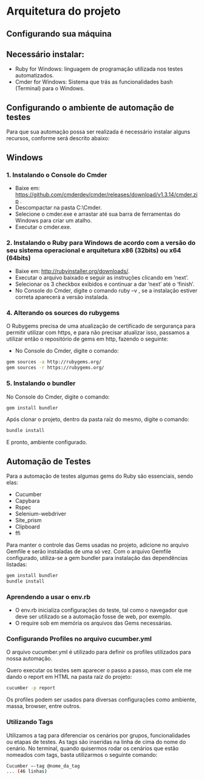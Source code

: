 <h1>Arquitetura do projeto</h1>

Configurando sua máquina
-------------------------
Necessário instalar:
-----------------------

*	Ruby for Windows: linguagem de programação utilizada nos testes automatizados.
*	Cmder for Windows: Sistema que trás as funcionalidades bash (Terminal) para o Windows.

Configurando o ambiente de automação de testes
------------------------------------------------------------

Para que sua automação possa ser realizada é necessário instalar alguns recursos, conforme será descrito abaixo:

Windows
--------

<h3>1. Instalando o Console do Cmder</h3>

*	Baixe em: <https://github.com/cmderdev/cmder/releases/download/v1.3.14/cmder.zip> .
*	Descompactar na pasta C:\Cmder.
*	Selecione o cmder.exe e arrastar até sua barra de ferramentas do Windows para criar um atalho.
*	Executar o cmder.exe.

<h3>2. Instalando o Ruby para Windows de acordo com a versão do seu sistema operacional e arquitetura x86 (32bits) ou x64 (64bits)</h3>

*	Baixe em: <http://rubyinstaller.org/downloads/>.
*	Executar o arquivo baixado e seguir as instruções clicando em ‘next’.
* 	Selecionar os 3 checkbox exibidos e continuar a dar ‘next’ até o ‘finish’.
*	No Console do Cmder, digite o comando ruby –v , se a instalação estiver correta aparecerá a versão instalada.

<h3>4. Alterando os sources do rubygems</h3>

O Rubygems precisa de uma atualização de certificado de sergurança para permitir utilizar com https,
e para não precisar atualizar isso, passamos a utilizar então o repositório de gems em http, fazendo o
seguinte:
*	No Console do Cmder, digite o comando:
```bash
gem sources -a http://rubygems.org/
gem sources -r https://rubygems.org/
```

<h3>5. Instalando o bundler</h3>

No Console do Cmder, digite o comando:
```bash
gem install bundler
```

Após clonar o projeto, dentro da pasta raíz do mesmo, digite o comando:
```bash
bundle install
```

E pronto, ambiente configurado.


Automação de Testes
--------------------

Para a automação de testes algumas gems do Ruby são essenciais, sendo elas:
*	Cucumber
*	Capybara
*	Rspec
*	Selenium-webdriver
*	Site_prism
*	Clipboard
*	ffi

Para manter o controle das Gems usadas no projeto, adicione no arquivo Gemfile e serão instaladas de uma só vez.
Com o arquivo Gemfile configurado, utiliza-se a gem bundler para instalação das dependências listadas:
```bash
gem install bundler
bundle install
```

<h3>Aprendendo a usar o env.rb</h3>

*	O env.rb inicializa configurações do teste, tal como o navegador que deve ser utilizado se a automação fosse de web, por exemplo.
*	O require sob em memória os arquivos das Gems necessárias.

<h3>Configurando Profiles no arquivo cucumber.yml</h3>

O arquivo cucumber.yml é utilizado para definir os profiles utilizados para nossa automação.

Quero executar os testes sem aparecer o passo a passo, mas com ele me dando o report em HTML na pasta raíz do projeto:

````bash
cucumber -p report
````

Os profiles podem ser usados para diversas configurações como ambiente, massa, browser, entre outros.


<h3>Utilizando Tags</h3>

Utilizamos a tag para diferenciar os cenários por grupos, funcionalidades ou etapas de testes. As tags são inseridas na linha de cima do nome do cenário.
No terminal, quando quisermos rodar os cenários que estão nomeados com tags, basta utilizarmos o seguinte comando:

````bash
Cucumber –-tag @nome_da_tag
... (46 linhas)